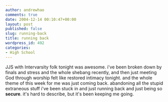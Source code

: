 ```yaml
---
author: andrewhao
comments: true
date: 2004-12-14 00:10:47+00:00
layout: post
published: false
slug: running-back
title: running back
wordpress_id: 492
categories:
- High School
---
```


JJS with Intervarsity folk tonight was awesome. i've been broken down by finals and stress and the whole shebang recently, and then just meeting God through worship felt like restored intimacy tonight. and the whole theme of this week for me was just coming back. abandoning all the stupid extraneous stuff i've been stuck in and just running back and just being so **secure**. it's hard to describe, but it's been keeping me going.
